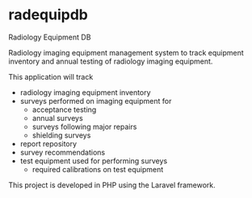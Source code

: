 radequipdb
==========

Radiology Equipment DB

Radiology imaging equipment management system to track equipment inventory and annual testing of radiology imaging equipment.

This application will track

* radiology imaging equipment inventory
* surveys performed on imaging equipment for
  * acceptance testing
  * annual surveys
  * surveys following major repairs
  * shielding surveys
* report repository
* survey recommendations
* test equipment used for performing surveys
  * required calibrations on test equipment



This project is developed in PHP using the Laravel framework.
